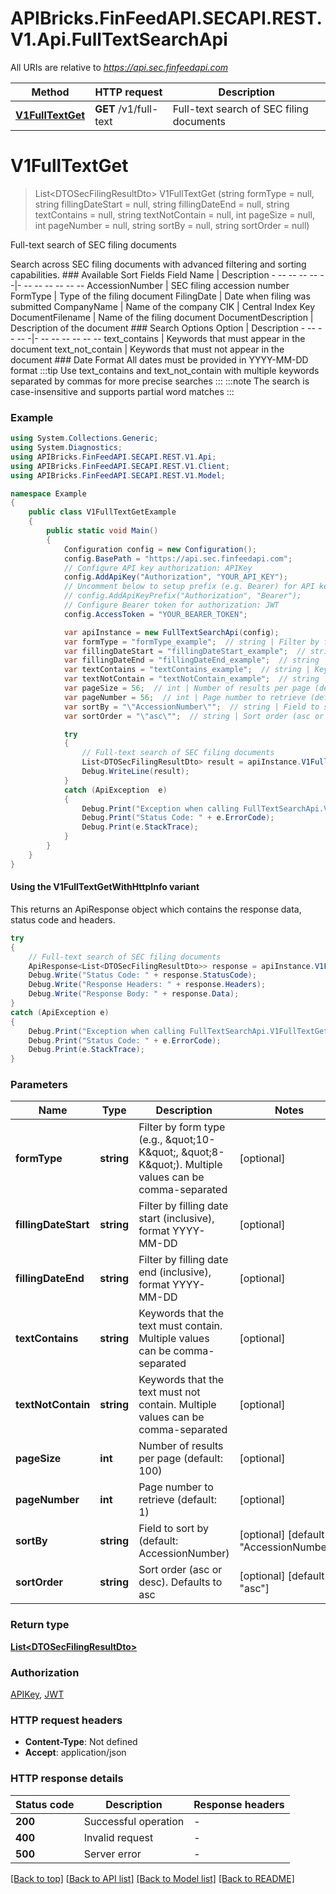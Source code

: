 # APIBricks.FinFeedAPI.SECAPI.REST.V1.Api.FullTextSearchApi

All URIs are relative to *https://api.sec.finfeedapi.com*

| Method | HTTP request | Description |
|--------|--------------|-------------|
| [**V1FullTextGet**](FullTextSearchApi.md#v1fulltextget) | **GET** /v1/full-text | Full-text search of SEC filing documents |

<a id="v1fulltextget"></a>
# **V1FullTextGet**
> List&lt;DTOSecFilingResultDto&gt; V1FullTextGet (string formType = null, string fillingDateStart = null, string fillingDateEnd = null, string textContains = null, string textNotContain = null, int pageSize = null, int pageNumber = null, string sortBy = null, string sortOrder = null)

Full-text search of SEC filing documents

Search across SEC filing documents with advanced filtering and sorting capabilities.  ### Available Sort Fields  Field Name | Description - -- -- -- -- --|- -- -- -- -- -- -- AccessionNumber | SEC filing accession number FormType | Type of the filing document FilingDate | Date when filing was submitted CompanyName | Name of the company CIK | Central Index Key DocumentFilename | Name of the filing document DocumentDescription | Description of the document  ### Search Options  Option | Description - -- -- -- -|- -- -- -- -- -- -- text_contains | Keywords that must appear in the document text_not_contain | Keywords that must not appear in the document  ### Date Format All dates must be provided in YYYY-MM-DD format  :::tip Use text_contains and text_not_contain with multiple keywords separated by commas for more precise searches :::  :::note The search is case-insensitive and supports partial word matches :::

### Example
```csharp
using System.Collections.Generic;
using System.Diagnostics;
using APIBricks.FinFeedAPI.SECAPI.REST.V1.Api;
using APIBricks.FinFeedAPI.SECAPI.REST.V1.Client;
using APIBricks.FinFeedAPI.SECAPI.REST.V1.Model;

namespace Example
{
    public class V1FullTextGetExample
    {
        public static void Main()
        {
            Configuration config = new Configuration();
            config.BasePath = "https://api.sec.finfeedapi.com";
            // Configure API key authorization: APIKey
            config.AddApiKey("Authorization", "YOUR_API_KEY");
            // Uncomment below to setup prefix (e.g. Bearer) for API key, if needed
            // config.AddApiKeyPrefix("Authorization", "Bearer");
            // Configure Bearer token for authorization: JWT
            config.AccessToken = "YOUR_BEARER_TOKEN";

            var apiInstance = new FullTextSearchApi(config);
            var formType = "formType_example";  // string | Filter by form type (e.g., \"10-K\", \"8-K\"). Multiple values can be comma-separated (optional) 
            var fillingDateStart = "fillingDateStart_example";  // string | Filter by filling date start (inclusive), format YYYY-MM-DD (optional) 
            var fillingDateEnd = "fillingDateEnd_example";  // string | Filter by filling date end (inclusive), format YYYY-MM-DD (optional) 
            var textContains = "textContains_example";  // string | Keywords that the text must contain. Multiple values can be comma-separated (optional) 
            var textNotContain = "textNotContain_example";  // string | Keywords that the text must not contain. Multiple values can be comma-separated (optional) 
            var pageSize = 56;  // int | Number of results per page (default: 100) (optional) 
            var pageNumber = 56;  // int | Page number to retrieve (default: 1) (optional) 
            var sortBy = "\"AccessionNumber\"";  // string | Field to sort by (default: AccessionNumber) (optional)  (default to "AccessionNumber")
            var sortOrder = "\"asc\"";  // string | Sort order (asc or desc). Defaults to asc (optional)  (default to "asc")

            try
            {
                // Full-text search of SEC filing documents
                List<DTOSecFilingResultDto> result = apiInstance.V1FullTextGet(formType, fillingDateStart, fillingDateEnd, textContains, textNotContain, pageSize, pageNumber, sortBy, sortOrder);
                Debug.WriteLine(result);
            }
            catch (ApiException  e)
            {
                Debug.Print("Exception when calling FullTextSearchApi.V1FullTextGet: " + e.Message);
                Debug.Print("Status Code: " + e.ErrorCode);
                Debug.Print(e.StackTrace);
            }
        }
    }
}
```

#### Using the V1FullTextGetWithHttpInfo variant
This returns an ApiResponse object which contains the response data, status code and headers.

```csharp
try
{
    // Full-text search of SEC filing documents
    ApiResponse<List<DTOSecFilingResultDto>> response = apiInstance.V1FullTextGetWithHttpInfo(formType, fillingDateStart, fillingDateEnd, textContains, textNotContain, pageSize, pageNumber, sortBy, sortOrder);
    Debug.Write("Status Code: " + response.StatusCode);
    Debug.Write("Response Headers: " + response.Headers);
    Debug.Write("Response Body: " + response.Data);
}
catch (ApiException e)
{
    Debug.Print("Exception when calling FullTextSearchApi.V1FullTextGetWithHttpInfo: " + e.Message);
    Debug.Print("Status Code: " + e.ErrorCode);
    Debug.Print(e.StackTrace);
}
```

### Parameters

| Name | Type | Description | Notes |
|------|------|-------------|-------|
| **formType** | **string** | Filter by form type (e.g., \&quot;10-K\&quot;, \&quot;8-K\&quot;). Multiple values can be comma-separated | [optional]  |
| **fillingDateStart** | **string** | Filter by filling date start (inclusive), format YYYY-MM-DD | [optional]  |
| **fillingDateEnd** | **string** | Filter by filling date end (inclusive), format YYYY-MM-DD | [optional]  |
| **textContains** | **string** | Keywords that the text must contain. Multiple values can be comma-separated | [optional]  |
| **textNotContain** | **string** | Keywords that the text must not contain. Multiple values can be comma-separated | [optional]  |
| **pageSize** | **int** | Number of results per page (default: 100) | [optional]  |
| **pageNumber** | **int** | Page number to retrieve (default: 1) | [optional]  |
| **sortBy** | **string** | Field to sort by (default: AccessionNumber) | [optional] [default to &quot;AccessionNumber&quot;] |
| **sortOrder** | **string** | Sort order (asc or desc). Defaults to asc | [optional] [default to &quot;asc&quot;] |

### Return type

[**List&lt;DTOSecFilingResultDto&gt;**](DTOSecFilingResultDto.md)

### Authorization

[APIKey](../README.md#APIKey), [JWT](../README.md#JWT)

### HTTP request headers

 - **Content-Type**: Not defined
 - **Accept**: application/json


### HTTP response details
| Status code | Description | Response headers |
|-------------|-------------|------------------|
| **200** | Successful operation |  -  |
| **400** | Invalid request |  -  |
| **500** | Server error |  -  |

[[Back to top]](#) [[Back to API list]](../../README.md#documentation-for-api-endpoints) [[Back to Model list]](../../README.md#documentation-for-models) [[Back to README]](../../README.md)

